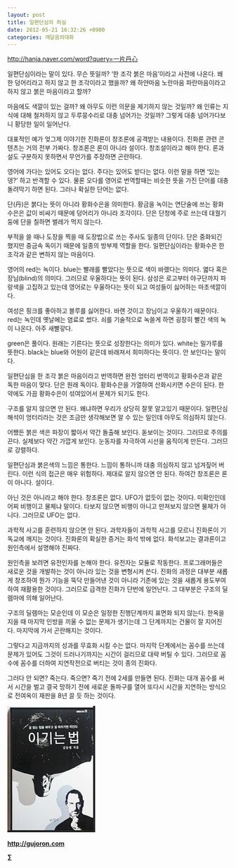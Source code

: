 ```yaml
---
layout: post
title: 일편단심의 허실
date: 2012-05-21 16:32:26 +0900
categories: 깨달음의대화
---
```

http://hanja.naver.com/word?query=一片丹心 

일편단심이라는 말이 있다. 무슨 뜻일까? ‘한 조각 붉은 마음’이라고 사전에 나온다. 왜 한 덩어리라고 하지 않고 한 조각이라고 했을까? 왜 하얀마음 노란마음 파란마음이라고 하지 않고 붉은 마음이라고 할까? 

마음에도 색깔이 있는 걸까? 왜 아무도 이런 의문을 제기하지 않는 것일까? 왜 인류는 지식에 대해 철저하지 않고 두루뭉수리로 대충 넘어가는 것일까? 그렇게 대충 넘어가다보니 황당한 일이 일어난다. 

대표적인 예가 엊그제 이야기한 진화론이 창조론에 공격받는 내용이다. 진화론 관련 콘텐츠는 거의 전부 가짜다. 창조론은 론이 아니라 설이다. 창조설이라고 해야 한다. 론과 설도 구분하지 못하면서 무언가를 주장하면 곤란하다. 

영어에 가다는 있어도 오다는 없다. 주다는 있어도 받다는 없다. 이런 말을 하면 ‘있는뎅?’ 하고 반격할 수 있다. 물론 오다를 영어로 번역할때는 비슷한 뜻을 가진 단어를 대충 돌려막기 하면 된다. 그러나 확실한 단어는 없다. 

단(丹)은 붉다는 뜻이 아니라 황화수은을 의미한다. 황금을 녹이는 연단술에 쓰는 황화수은은 값이 비싸기 때문에 덩어리가 아니라 조각이다. 단은 단청에 주로 쓰는데 대궐기둥에 단을 칠하면 벌레가 먹지 않는다. 

부적을 쓸 때나 도장을 찍을 때 도장밥으로 쓰는 주사도 일종의 단이다. 단은 중화되긴 했지만 중금속 독이기 때문에 일종의 방부제 역할을 한다. 일편단심이라는 황화수은 한 조각과 같은 변하지 않는 마음이다. 

영어의 red는 녹이다. blue는 빨래를 빨았다는 뜻으로 색이 바랬다는 의미다. 엷다 혹은 장님(blind)의 의미다. 그러므로 우울하다는 뜻이 된다. 삼성은 로고부터 야구단까지 파랑색을 고집하고 있는데 영어로는 우울하다는 뜻이 되고 여성들이 싫어하는 마초색깔이다. 

여성은 핑크를 좋아하고 블루를 싫어한다. 바랜 것이고 장님이고 우울하기 때문이다. red는 녹인데 옛날에는 염료로 썼다. 쇠를 기술적으로 녹쓸게 하면 굉장히 빨간 색의 녹이 나온다. 아주 새빨갛다. 

green은 풀이다. 원래는 기른다는 뜻으로 성장한다는 의미가 있다. white는 밀가루를 뜻한다. black는 blue와 어원이 같은데 바래져서 희미하다는 뜻이다. 안 보인다는 말이다. 

일편단심을 한 조각 붉은 마음이라고 번역하면 완전 엉터리 번역이고 황화수은과 같은 독한 마음이 맞다. 단은 원래 독이다. 황화수은을 가열하여 산화시키면 수은이 된다. 한약에도 가끔 황화수은이 섞여있어서 문제가 되기도 한다. 

구조를 알지 않으면 안 된다. 왜냐하면 우리가 상당히 잘못 알고있기 때문이다. 일편단심 해석이 엉터리라는 것은 조금만 생각해보면 알 수 있는 일인데 아무도 의심하지 않는다. 

어쨌든 붉은 색은 파장이 짧아서 약간 돌출해 보인다. 돋보이는 것이다. 그러므로 주의를 끈다. 실제보다 약간 가깝게 보인다. 눈동자를 자극하여 시선을 움직이게 만든다. 그러므로 강렬하다. 

일편단심과 붉은색의 느낌은 통한다. 느낌이 통하니까 대충 의심하지 않고 넘겨짚어 버린다. 이런 식의 접근은 매우 위험하다. 제대로 알지 않으면 안 된다. 하여간 창조론은 론이 아니다. 설이다. 

아닌 것은 아니라고 해야 한다. 창조론은 없다. UFO가 없듯이 없는 것이다. 미확인인데 어찌 비행이고 물체냐 말이다. 타보지 않으면 비행이 아니고 만져보지 않으면 물체가 아니다. 그러므로 UFO는 없다. 

과학적 사고를 훈련하지 않으면 안 된다. 과학자들이 과학적 사고를 모르니 진화론이 기독교에 깨지는 것이다. 진화론의 확실한 증거는 화석 밖에 없다. 화석보고는 결과론이고 원인측에서 설명해야 진짜다. 

원인측을 보려면 유전인자를 논해야 한다. 유전자는 모듈로 작동한다. 프로그래머들은 새로운 것을 개발하는 것이 아니라 있는 것을 변형시켜 쓴다. 진화의 과정은 대부분 새롭게 창조하여 뭔가 기능을 뚝닥 만들어낸 것이 아니라 기존에 있는 것을 새롭게 용도부여 하여 재활용한 것이다. 그러므로 급격한 진화가 단번에 일언난다. 그 대부분은 구조의 딜렘마에 의해 일어난다. 

구조의 딜렘마는 모순인데 이 모순은 일정한 진행단계까지 표면화 되지 않는다. 한옥을 지을 때 마지막 인방을 끼울 수 없는 문제가 생기는데 그 단계까지는 건물이 잘 지어진다. 마지막에 가서 곤란해지는 것이다. 

그렇다고 지금까지의 성과를 무효화 시킬 수는 없다. 마지막 단계에서는 꼼수를 쓰는데 문제가 있어도 그것이 드러나기까지는 시간이 걸리므로 대략 버틸 수 있다. 그러므로 꼼수에 꼼수를 더하여 지연작전으로 버티는 것이 종의 진화다. 

그러다 안 되면? 죽는다. 죽으면? 죽기 전에 2세를 만들면 된다. 진화는 대개 꼼수를 써서 시간을 벌고 결국 망하기 전에 새로운 돌파구를 열어 또다시 시간을 지연하는 방식으로 전여옥이 재판을 8년 끌 듯 하는 것이다. 





<a href="?mid=WaytoWin" target="_self"><img alt="0.JPG" src="files/attach/images/199/290/248/123456.JPG" width="200" height="287" /> </a>







**http://gujoron.com**  


**∑**